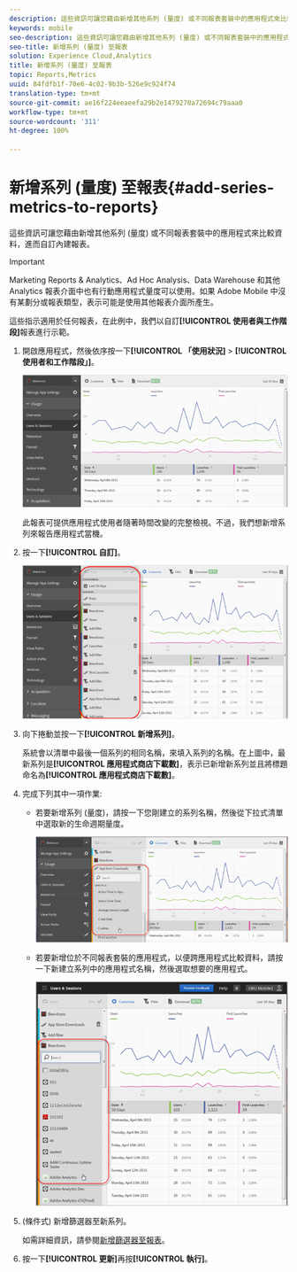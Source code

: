 ```yaml
---
description: 這些資訊可讓您藉由新增其他系列 (量度) 或不同報表套裝中的應用程式來比較資料，進而自訂內建報表。
keywords: mobile
seo-description: 這些資訊可讓您藉由新增其他系列 (量度) 或不同報表套裝中的應用程式來比較資料，進而自訂內建報表。
seo-title: 新增系列 (量度) 至報表
solution: Experience Cloud,Analytics
title: 新增系列 (量度) 至報表
topic: Reports,Metrics
uuid: 84fdfb1f-70e6-4c02-9b3b-526e9c924f74
translation-type: tm+mt
source-git-commit: ae16f224eeaeefa29b2e1479270a72694c79aaa0
workflow-type: tm+mt
source-wordcount: '311'
ht-degree: 100%

---
```



# 新增系列 (量度) 至報表{#add-series-metrics-to-reports}

這些資訊可讓您藉由新增其他系列 (量度) 或不同報表套裝中的應用程式來比較資料，進而自訂內建報表。

>[!IMPORTANT]
>
>Marketing Reports &amp; Analytics、Ad Hoc Analysis、Data Warehouse 和其他 Analytics 報表介面中也有行動應用程式量度可以使用。如果 Adobe Mobile 中沒有某劃分或報表類型，表示可能是使用其他報表介面所產生。

這些指示適用於任何報表，在此例中，我們以自訂&#x200B;**[!UICONTROL 使用者與工作階段]**&#x200B;報表進行示範。

1. 開啟應用程式，然後依序按一下&#x200B;**[!UICONTROL 「使用狀況]** > **[!UICONTROL 使用者和工作階段」]**。

   ![步驟結果](assets/customize1.png)

   此報表可提供應用程式使用者隨著時間改變的完整檢視。不過，我們想新增系列來報告應用程式當機。

1. 按一下&#x200B;**[!UICONTROL 自訂]**。

   ![步驟結果](assets/customize2.png)

1. 向下捲動並按一下&#x200B;**[!UICONTROL 新增系列]**。

   系統會以清單中最後一個系列的相同名稱，來填入系列的名稱。在上圖中，最新系列是&#x200B;**[!UICONTROL 應用程式商店下載數]**，表示已新增新系列並且將標題命名為&#x200B;**[!UICONTROL 應用程式商店下載數]**。

1. 完成下列其中一項作業:

   * 若要新增系列 (量度)，請按一下您剛建立的系列名稱，然後從下拉式清單中選取新的生命週期量度。

      ![步驟結果](assets/add_series.png)

   * 若要新增位於不同報表套裝的應用程式，以便跨應用程式比較資料，請按一下新建立系列中的應用程式名稱，然後選取想要的應用程式。

      ![](assets/add_series_app.png)

1. (條件式) 新增篩選器至新系列。

   如需詳細資訊，請參閱[新增篩選器至報表](/help/using/usage/reports-customize/t-reports-customize.md)。
1. 按一下&#x200B;**[!UICONTROL 更新]**&#x200B;再按&#x200B;**[!UICONTROL 執行]**。
